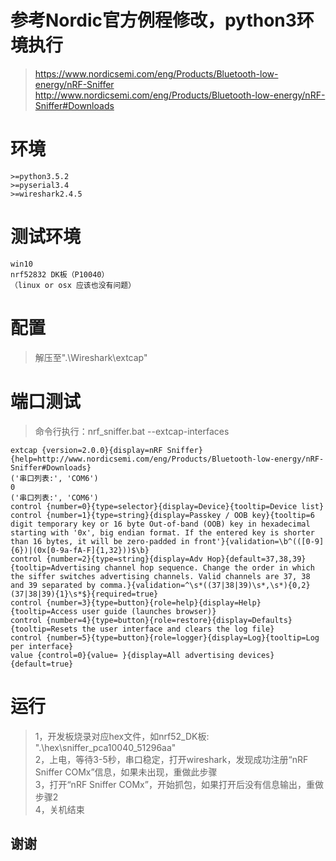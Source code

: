 # 参考Nordic官方例程修改，python3环境执行
> https://www.nordicsemi.com/eng/Products/Bluetooth-low-energy/nRF-Sniffer
> http://www.nordicsemi.com/eng/Products/Bluetooth-low-energy/nRF-Sniffer#Downloads

# 环境
    >=python3.5.2
    >=pyserial3.4
    >=wireshark2.4.5

# 测试环境
    win10
    nrf52832 DK板（P10040）
    （linux or osx 应该也没有问题）

# 配置
> 解压至".\Wireshark\extcap"

# 端口测试
> 命令行执行：nrf_sniffer.bat --extcap-interfaces

    extcap {version=2.0.0}{display=nRF Sniffer}{help=http://www.nordicsemi.com/eng/Products/Bluetooth-low-energy/nRF-Sniffer#Downloads}
    ('串口列表:', 'COM6')
    0
    ('串口列表:', 'COM6')
    control {number=0}{type=selector}{display=Device}{tooltip=Device list}
    control {number=1}{type=string}{display=Passkey / OOB key}{tooltip=6 digit temporary key or 16 byte Out-of-band (OOB) key in hexadecimal starting with '0x', big endian format. If the entered key is shorter than 16 bytes, it will be zero-padded in front'}{validation=\b^(([0-9]{6})|(0x[0-9a-fA-F]{1,32}))$\b}
    control {number=2}{type=string}{display=Adv Hop}{default=37,38,39}{tooltip=Advertising channel hop sequence. Change the order in which the siffer switches advertising channels. Valid channels are 37, 38 and 39 separated by comma.}{validation=^\s*((37|38|39)\s*,\s*){0,2}(37|38|39){1}\s*$}{required=true}
    control {number=3}{type=button}{role=help}{display=Help}{tooltip=Access user guide (launches browser)}
    control {number=4}{type=button}{role=restore}{display=Defaults}{tooltip=Resets the user interface and clears the log file}
    control {number=5}{type=button}{role=logger}{display=Log}{tooltip=Log per interface}
    value {control=0}{value= }{display=All advertising devices}{default=true}

# 运行
> 1，开发板烧录对应hex文件，如nrf52_DK板: ".\hex\sniffer_pca10040_51296aa"  
> 2，上电，等待3-5秒，串口稳定，打开wireshark，发现成功注册“nRF Sniffer COMx”信息，如果未出现，重做此步骤  
> 3，打开“nRF Sniffer COMx”，开始抓包，如果打开后没有信息输出，重做步骤2  
> 4，关机结束  

## 谢谢




